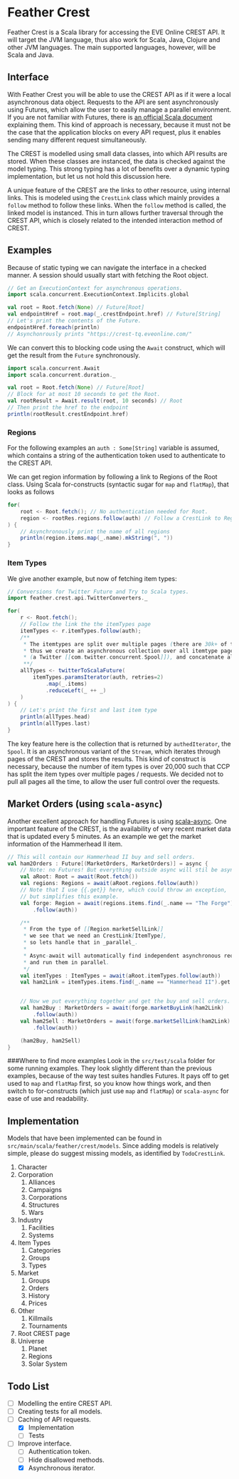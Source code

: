 Feather Crest
=============
Feather Crest is a Scala library for accessing the EVE Online CREST API.
It will target the JVM language, thus also work for Scala, Java, Clojure and other JVM languages.
The main supported languages, however, will be Scala and Java.

## Interface
With Feather Crest you will be able to use the CREST API as if it were a local asynchronous data object.
Requests to the API are sent asynchronously using Futures,
which allow the user to easily manage a parallel environment.
If you are not familiar with Futures, there is [an official Scala document](http://docs.scala-lang.org/overviews/core/futures.html) explaining them.
This kind of approach is necessary,
because it must not be the case that the application blocks on every API request,
plus it enables sending many different request simultaneously.

The CREST is modelled using small data classes, into which API results are stored.
When these classes are instanced, the data is checked against the model typing.
This strong typing has a lot of benefits over a dynamic typing implementation,
but let us not hold this discussion here.

A unique feature of the CREST are the links to other resource, using internal links.
This is modeled using the `CrestLink` class which mainly provides a `follow` method to follow these links.
When the `follow` method is called, the linked model is instanced.
This in turn allows further traversal through the CREST API,
which is closely related to the intended interaction method of CREST.

## Examples
Because of static typing we can navigate the interface in a checked manner.
A session should usually start with fetching the Root object.
```scala
// Get an ExecutionContext for asynchronous operations.
import scala.concurrent.ExecutionContext.Implicits.global

val root = Root.fetch(None) // Future[Root]
val endpointHref = root.map(_.crestEndpoint.href) // Future[String]
// Let's print the contents of the Future.
endpointHref.foreach(println)
// Asynchonrously prints "https://crest-tq.eveonline.com/"
```

We can convert this to blocking code using the `Await` construct,
which will get the result from the `Future` synchronously.
```scala
import scala.concurrent.Await
import scala.concurrent.duration._

val root = Root.fetch(None) // Future[Root]
// Block for at most 10 seconds to get the Root.
val rootResult = Await.result(root, 10 seconds) // Root
// Then print the href to the endpoint
println(rootResult.crestEndpoint.href)
```

### Regions
For the following examples an `auth : Some[String]` variable is assumed,
which contains a string of the authentication token used to authenticate to the CREST API.

We can get region information by following a link to Regions of the Root class.
Using Scala for-constructs (syntactic sugar for `map` and `flatMap`),
that looks as follows
```scala
for(
	root <- Root.fetch(); // No authentication needed for Root.
	region <- rootRes.regions.follow(auth) // Follow a CrestLink to Regions
) {
	// Asynchronously print the name of all regions
	println(region.items.map(_.name).mkString(", "))
}
```

### Item Types
We give another example, but now of fetching item types:
```scala
// Conversions for Twitter Future and Try to Scala types.
import feather.crest.api.TwitterConverters._

for(
	r <- Root.fetch();
	// Follow the link the the itemTypes page
	itemTypes <- r.itemTypes.follow(auth);
	/**
	 * The itemtypes are split over multiple pages (there are 30k+ of them),
	 * thus we create an asynchronous collection over all itemtype pages
	 * (a Twitter [[com.twitter.concurrent.Spool]]), and concatenate all items.
	 **/
	allTypes <- twitterToScalaFuture(
		itemTypes.paramsIterator(auth, retries=2)
			.map(_.items)
			.reduceLeft(_ ++ _)
	)
) {
	// Let's print the first and last item type
	println(allTypes.head)
	println(allTypes.last)
}
```
The key feature here is the collection that is returned by `authedIterator`, the `Spool`.
It is an asynchronous variant of the `Stream`, which iterates through pages of the CREST and stores the results.
This kind of construct is necessary, because the number of item types is over 20,000
such that CCP has split the item types over multiple pages / requests.
We decided not to pull all pages all the time, to allow the user full control over the requests.

## Market Orders (using `scala-async`)
Another excellent approach for handling Futures is using [scala-async](https://github.com/scala/async).
One important feature of the CREST, is the availability of very recent market data
that is updated every 5 minutes.
As an example we get the market information of the Hammerhead II item.
```scala
// This will contain our Hammerhead II buy and sell orders.
val ham2Orders : Future[(MarketOrders, MarketOrders)] = async {
	// Note: no Futures! But everything outside async will stil be asynchronous.
	val aRoot: Root = await(Root.fetch())
	val regions: Regions = await(aRoot.regions.follow(auth))
	// Note that I use {{.get}} here, which could throw an exception,
	// but simplifies this example.
	val forge: Region = await(regions.items.find(_.name == "The Forge").get
		.follow(auth))

	/**
	 * From the type of [[Region.marketSellLink]]
	 * we see that we need an CrestLink[ItemType],
	 * so lets handle that in _parallel_.
	 *
	 * Async-await will automatically find independent asynchronous requests,
	 * and run them in parallel.
	 */
	val itemTypes : ItemTypes = await(aRoot.itemTypes.follow(auth))
	val ham2Link = itemTypes.items.find(_.name == "Hammerhead II").get


	// Now we put everything together and get the buy and sell orders.
	val ham2Buy : MarketOrders = await(forge.marketBuyLink(ham2Link)
		.follow(auth))
	val ham2Sell : MarketOrders = await(forge.marketSellLink(ham2Link)
		.follow(auth))

	(ham2Buy, ham2Sell)
}
```

###Where to find more examples
Look in the `src/test/scala` folder for some running examples.
They look slightly different than the previous examples, because of the way test suites handles Futures.
It pays off to get used to `map` and `flatMap` first, so you know how things work,
and then switch to for-constructs (which just use `map` and `flatMap`)
or `scala-async` for ease of use and readability.

## Implementation
Models that have been implemented can be found in `src/main/scala/feather/crest/models`.
Since adding models is relatively simple, please do suggest missing models,
as identified by `TodoCrestLink`.

1. Character
1. Corporation
	1. Alliances
	1. Campaigns
	1. Corporations
	1. Structures
	1. Wars
1. Industry
	1. Facilities
	1. Systems
1. Item Types
	1. Categories
	1. Groups
	1. Types
1. Market
	1. Groups
	1. Orders
	1. History
	1. Prices
1. Other
	1. Killmails
	1. Tournaments
1. Root CREST page
1. Universe
	1. Planet
	1. Regions
	1. Solar System

## Todo List 
- [ ] Modelling the entire CREST API.
- [ ] Creating tests for all models.
- [ ] Caching of API requests.
	- [x] Implementation
	- [ ] Tests
- [ ] Improve interface.
	- [ ] Authentication token.
	- [ ] Hide disallowed methods.
	- [x] Asynchronous iterator.
